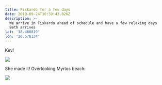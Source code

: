 ```yaml
---
title: Fiskardo for a few days
date: 2019-09-24T10:39:43.826Z
description: >-
  We arrive in Fiskardo ahead of schedule and have a few relaxing days before
  Beth arrives
lat: '38.460819'
lon: '20.578134'
---
```

Kev!

![](/images/uploads/whatsapp-image-2019-09-24-at-11.56.26-4-.jpeg)

She made it! Overlooking Myrtos beach:

![](/images/uploads/whatsapp-image-2019-09-24-at-11.56.26-5-.jpeg)
